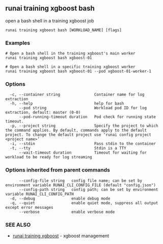 ## runai training xgboost bash

open a bash shell in a training xgboost job

```
runai training xgboost bash [WORKLOAD_NAME] [flags]
```

### Examples

```
# Open a bash shell in the training xgboost's main worker
runai training xgboost bash xgboost-01

# Open a bash shell in a specific training xgboost worker
runai training xgboost bash xgboost-01 --pod xgboost-01-worker-1
```

### Options

```
  -c, --container string               Container name for log extraction
  -h, --help                           help for bash
      --pod string                     Workload pod ID for log extraction, default: master (0-0)
      --pod-running-timeout duration   Pod check for running state timeout.
  -p, --project string                 Specify the project to which the command applies. By default, commands apply to the default project. To change the default project use ‘runai config project <project name>’
  -i, --stdin                          Pass stdin to the container
  -t, --tty                            Stdin is a TTY
      --wait-timeout duration          Timeout for waiting for workload to be ready for log streaming
```

### Options inherited from parent commands

```
      --config-file string   config file name; can be set by environment variable RUNAI_CLI_CONFIG_FILE (default "config.json")
      --config-path string   config path; can be set by environment variable RUNAI_CLI_CONFIG_PATH
  -d, --debug                enable debug mode
  -q, --quiet                enable quiet mode, suppress all output except error messages
      --verbose              enable verbose mode
```

### SEE ALSO

* [runai training xgboost](runai_training_xgboost.md)	 - xgboost management

